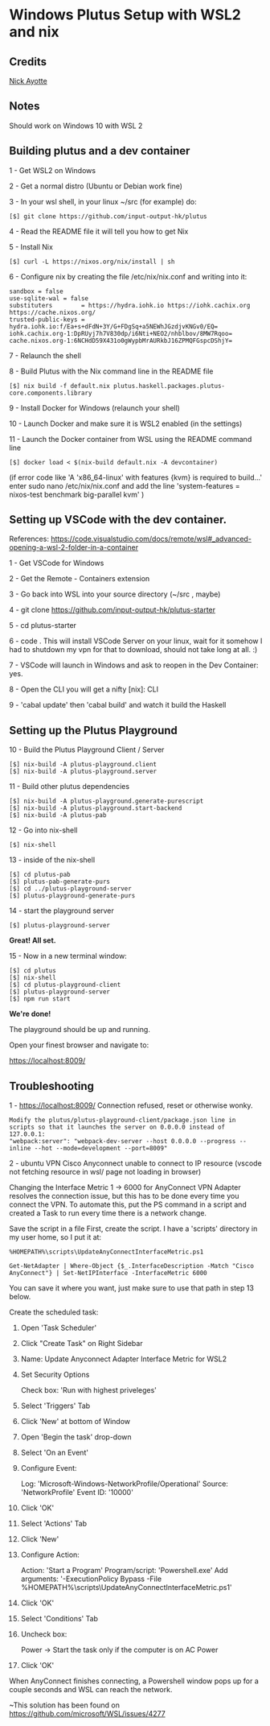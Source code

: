 # Windows Plutus Setup with WSL2 and nix

## Credits
[Nick Ayotte](https://github.com/nicolasayotte)

## Notes

Should work on Windows 10 with WSL 2

## Building plutus and a dev container

1 - Get WSL2 on Windows

2 - Get a normal distro (Ubuntu or Debian work fine)

3 - In your wsl shell, in your linux ~/src (for example) do:

    [$] git clone https://github.com/input-output-hk/plutus

4 - Read the README file it will tell you how to get Nix

5 - Install Nix

    [$] curl -L https://nixos.org/nix/install | sh

6 - Configure nix by creating the file /etc/nix/nix.conf and writing into it:

    sandbox = false
    use-sqlite-wal = false
    substituters        = https://hydra.iohk.io https://iohk.cachix.org https://cache.nixos.org/
    trusted-public-keys = hydra.iohk.io:f/Ea+s+dFdN+3Y/G+FDgSq+a5NEWhJGzdjvKNGv0/EQ= iohk.cachix.org-1:DpRUyj7h7V830dp/i6Nti+NEO2/nhblbov/8MW7Rqoo= cache.nixos.org-1:6NCHdD59X431o0gWypbMrAURkbJ16ZPMQFGspcDShjY=

7 - Relaunch the shell

8 - Build Plutus with the Nix command line in the README file

    [$] nix build -f default.nix plutus.haskell.packages.plutus-core.components.library

9 - Install Docker for Windows (relaunch your shell)

10 - Launch Docker and make sure it is WSL2 enabled (in the settings)

11 - Launch the Docker container from WSL using the README command line

    [$] docker load < $(nix-build default.nix -A devcontainer)
    
   (if error code like 'A 'x86_64-linux' with features {kvm} is required to build...'
   enter sudo nano /etc/nix/nix.conf and add the line 'system-features = nixos-test benchmark big-parallel kvm' )

## Setting up VSCode with the dev container.

References:
https://code.visualstudio.com/docs/remote/wsl#_advanced-opening-a-wsl-2-folder-in-a-container

1 - Get VSCode for Windows

2 - Get the Remote - Containers extension

3 - Go back into WSL into your source directory (~/src , maybe)

4 - git clone https://github.com/input-output-hk/plutus-starter

5 - cd plutus-starter

6 - code .
    This will install VSCode Server on your linux, wait for it
    somehow I had to shutdown my vpn for that to download, should
    not take long at all. :)

7 - VSCode will launch in Windows and ask to reopen in the Dev Container: yes.

8 - Open the CLI you will get a nifty [nix]: CLI

9 - 'cabal update' then 'cabal build' and watch it build the Haskell


## Setting up the Plutus Playground

10 - Build the Plutus Playground Client / Server

    [$] nix-build -A plutus-playground.client
    [$] nix-build -A plutus-playground.server

11 - Build other plutus dependencies

    [$] nix-build -A plutus-playground.generate-purescript
    [$] nix-build -A plutus-playground.start-backend
    [$] nix-build -A plutus-pab

12 - Go into nix-shell

    [$] nix-shell

13 - inside of the nix-shell

    [$] cd plutus-pab
    [$] plutus-pab-generate-purs
    [$] cd ../plutus-playground-server
    [$] plutus-playground-generate-purs

14 - start the playground server

    [$] plutus-playground-server


**Great! All set.**


15 - Now in a new terminal window:

    [$] cd plutus
    [$] nix-shell
    [$] cd plutus-playground-client
    [$] plutus-playground-server
    [$] npm run start

**We're done!**

The playground should be up and running.

Open your finest browser and navigate to:

[https://localhost:8009/](https://localhost:8009/)

## Troubleshooting

1 - [https://localhost:8009/](https://localhost:8009/) Connection refused, reset or otherwise wonky.

    Modify the plutus/plutus-playground-client/package.json line in scripts so that it launches the server on 0.0.0.0 instead of 127.0.0.1:
	"webpack:server": "webpack-dev-server --host 0.0.0.0 --progress --inline --hot --mode=development --port=8009"

2 - ubuntu VPN Cisco Anyconnect unable to connect to IP resource (vscode not fetching resource in wsl/ page not loading in browser)

Changing the Interface Metric 1 -> 6000 for AnyConnect VPN Adapter resolves the connection issue, but this has to be done every time you connect the VPN.
To automate this, put the PS command in a script and created a Task to run every time there is a network change.

Save the script in a file
First, create the script. I have a 'scripts' directory in my user home, so I put it at:

    %HOMEPATH%\scripts\UpdateAnyConnectInterfaceMetric.ps1

    Get-NetAdapter | Where-Object {$_.InterfaceDescription -Match "Cisco AnyConnect"} | Set-NetIPInterface -InterfaceMetric 6000

You can save it where you want, just make sure to use that path in step 13 below.

Create the scheduled task:
1. Open 'Task Scheduler'

2. Click "Create Task" on Right Sidebar

3. Name: Update Anyconnect Adapter Interface Metric for WSL2

4. Set Security Options

    Check box: 'Run with highest priveleges'

5. Select 'Triggers' Tab

6. Click 'New' at bottom of Window

7. Open 'Begin the task' drop-down

8. Select 'On an Event'

9. Configure Event:

    Log: 'Microsoft-Windows-NetworkProfile/Operational'
    Source: 'NetworkProfile'
    Event ID: '10000'
10. Click 'OK'

11. Select 'Actions' Tab

12. Click 'New'

13. Configure Action:

    Action: 'Start a Program'
    Program/script: 'Powershell.exe'
    Add arguments: '-ExecutionPolicy Bypass -File %HOMEPATH%\scripts\UpdateAnyConnectInterfaceMetric.ps1'
14. Click 'OK'

15. Select 'Conditions' Tab

16. Uncheck box:

    Power -> Start the task only if the computer is on AC Power

17. Click 'OK'

When AnyConnect finishes connecting, a Powershell window pops up for a couple seconds and WSL can reach the network.

~This solution has been found on https://github.com/microsoft/WSL/issues/4277 



